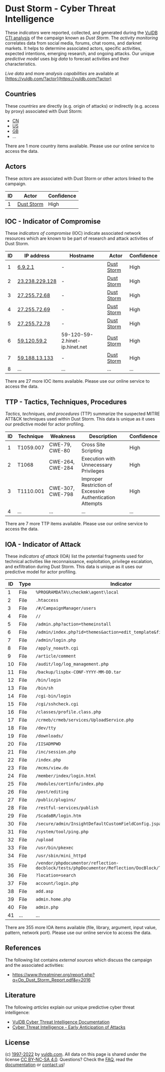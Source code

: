 # Dust Storm - Cyber Threat Intelligence

These _indicators_ were reported, collected, and generated during the [VulDB CTI analysis](https://vuldb.com/?kb.cti) of the campaign known as _Dust Storm_. The _activity monitoring_ correlates data from social media, forums, chat rooms, and darknet markets. It helps to determine associated actors, specific activities, expected intentions, emerging research, and ongoing attacks. Our unique _predictive model_ uses _big data_ to forecast activities and their characteristics.

_Live data_ and more _analysis capabilities_ are available at [https://vuldb.com/?actor](https://vuldb.com/?actor)

## Countries

These _countries_ are directly (e.g. origin of attacks) or indirectly (e.g. access by proxy) associated with Dust Storm:

* [CN](https://vuldb.com/?country.cn)
* [US](https://vuldb.com/?country.us)
* [GB](https://vuldb.com/?country.gb)
* ...

There are 1 more country items available. Please use our online service to access the data.

## Actors

These _actors_ are associated with Dust Storm or other actors linked to the campaign.

ID | Actor | Confidence
-- | ----- | ----------
1 | [Dust Storm](https://vuldb.com/?actor.dust_storm) | High

## IOC - Indicator of Compromise

These _indicators of compromise_ (IOC) indicate associated network resources which are known to be part of research and attack activities of Dust Storm.

ID | IP address | Hostname | Actor | Confidence
-- | ---------- | -------- | ----- | ----------
1 | [6.9.2.1](https://vuldb.com/?ip.6.9.2.1) | - | [Dust Storm](https://vuldb.com/?actor.dust_storm) | High
2 | [23.238.229.128](https://vuldb.com/?ip.23.238.229.128) | - | [Dust Storm](https://vuldb.com/?actor.dust_storm) | High
3 | [27.255.72.68](https://vuldb.com/?ip.27.255.72.68) | - | [Dust Storm](https://vuldb.com/?actor.dust_storm) | High
4 | [27.255.72.69](https://vuldb.com/?ip.27.255.72.69) | - | [Dust Storm](https://vuldb.com/?actor.dust_storm) | High
5 | [27.255.72.78](https://vuldb.com/?ip.27.255.72.78) | - | [Dust Storm](https://vuldb.com/?actor.dust_storm) | High
6 | [59.120.59.2](https://vuldb.com/?ip.59.120.59.2) | 59-120-59-2.hinet-ip.hinet.net | [Dust Storm](https://vuldb.com/?actor.dust_storm) | High
7 | [59.188.13.133](https://vuldb.com/?ip.59.188.13.133) | - | [Dust Storm](https://vuldb.com/?actor.dust_storm) | High
8 | ... | ... | ... | ...

There are 27 more IOC items available. Please use our online service to access the data.

## TTP - Tactics, Techniques, Procedures

_Tactics, techniques, and procedures_ (TTP) summarize the suspected MITRE ATT&CK techniques used within Dust Storm. This data is unique as it uses our predictive model for actor profiling.

ID | Technique | Weakness | Description | Confidence
-- | --------- | -------- | ----------- | ----------
1 | T1059.007 | CWE-79, CWE-80 | Cross Site Scripting | High
2 | T1068 | CWE-264, CWE-284 | Execution with Unnecessary Privileges | High
3 | T1110.001 | CWE-307, CWE-798 | Improper Restriction of Excessive Authentication Attempts | High
4 | ... | ... | ... | ...

There are 7 more TTP items available. Please use our online service to access the data.

## IOA - Indicator of Attack

These _indicators of attack_ (IOA) list the potential fragments used for technical activities like reconnaissance, exploitation, privilege escalation, and exfiltration during Dust Storm. This data is unique as it uses our predictive model for actor profiling.

ID | Type | Indicator | Confidence
-- | ---- | --------- | ----------
1 | File | `%PROGRAMDATA%\checkmk\agent\local` | High
2 | File | `.htaccess` | Medium
3 | File | `/#/CampaignManager/users` | High
4 | File | `//` | Low
5 | File | `/admin.php?action=themeinstall` | High
6 | File | `/admin/index.php?id=themes&action=edit_template&filename=blog` | High
7 | File | `/admin/login.php` | High
8 | File | `/apply_noauth.cgi` | High
9 | File | `/article/comment` | High
10 | File | `/audit/log/log_management.php` | High
11 | File | `/backup/lispbx-CONF-YYYY-MM-DD.tar` | High
12 | File | `/bin/login` | Medium
13 | File | `/bin/sh` | Low
14 | File | `/cgi-bin/login` | High
15 | File | `/cgi/sshcheck.cgi` | High
16 | File | `/classes/profile.class.php` | High
17 | File | `/crmeb/crmeb/services/UploadService.php` | High
18 | File | `/dev/tty` | Medium
19 | File | `/downloads/` | Medium
20 | File | `/IISADMPWD` | Medium
21 | File | `/inc/session.php` | High
22 | File | `/index.php` | Medium
23 | File | `/mcms/view.do` | High
24 | File | `/member/index/login.html` | High
25 | File | `/modules/certinfo/index.php` | High
26 | File | `/post/editing` | High
27 | File | `/public/plugins/` | High
28 | File | `/restful-services/publish` | High
29 | File | `/ScadaBR/login.htm` | High
30 | File | `/secure/admin/InsightDefaultCustomFieldConfig.jspa` | High
31 | File | `/system/tool/ping.php` | High
32 | File | `/upload` | Low
33 | File | `/usr/bin/pkexec` | High
34 | File | `/usr/sbin/mini_httpd` | High
35 | File | `/vendor/phpdocumentor/reflection-docblock/tests/phpDocumentor/Reflection/DocBlock/Tag/LinkTagTeet.php` | High
36 | File | `?location=search` | High
37 | File | `account/login.php` | High
38 | File | `add.asp` | Low
39 | File | `admin.home.php` | High
40 | File | `admin.php` | Medium
41 | ... | ... | ...

There are 355 more IOA items available (file, library, argument, input value, pattern, network port). Please use our online service to access the data.

## References

The following list contains _external sources_ which discuss the campaign and the associated activities:

* https://www.threatminer.org/report.php?q=Op_Dust_Storm_Report.pdf&y=2016

## Literature

The following _articles_ explain our unique predictive cyber threat intelligence:

* [VulDB Cyber Threat Intelligence Documentation](https://vuldb.com/?kb.cti)
* [Cyber Threat Intelligence - Early Anticipation of Attacks](https://www.scip.ch/en/?labs.20201022)

## License

(c) [1997-2022](https://vuldb.com/?kb.changelog) by [vuldb.com](https://vuldb.com/?kb.about). All data on this page is shared under the license [CC BY-NC-SA 4.0](https://creativecommons.org/licenses/by-nc-sa/4.0/). Questions? Check the [FAQ](https://vuldb.com/?kb.faq), read the [documentation](https://vuldb.com/?kb) or [contact us](https://vuldb.com/?contact)!
